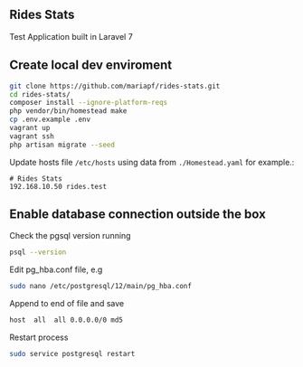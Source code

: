 
## Rides Stats

Test Application built in Laravel 7

## Create local dev enviroment

```bash
git clone https://github.com/mariapf/rides-stats.git
cd rides-stats/
composer install --ignore-platform-reqs
php vendor/bin/homestead make
cp .env.example .env
vagrant up
vagrant ssh
php artisan migrate --seed
```

Update hosts file `/etc/hosts` using data from `./Homestead.yaml` for example.:

```
# Rides Stats
192.168.10.50 rides.test
```

## Enable database connection outside the box 
Check the pgsql version running
```bash
psql --version 
```
Edit pg_hba.conf file, e.g
```bash
sudo nano /etc/postgresql/12/main/pg_hba.conf
```
Append to end of file and save
```bash
host  all  all 0.0.0.0/0 md5
```
Restart process
```bash
sudo service postgresql restart
```
